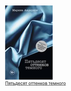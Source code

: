 ![](Пятьдесят%20оттенков%20темного.jpg)  
[Пятьдесят оттенков темного](Пятьдесят%20оттенков%20темного)

